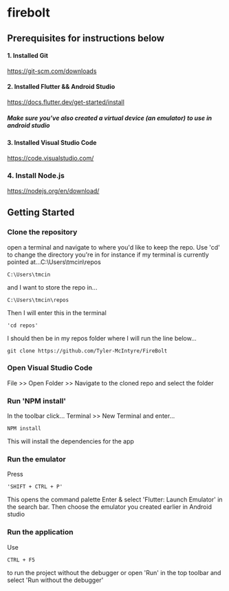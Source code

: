 # firebolt


## Prerequisites for instructions below
#### 1. Installed Git
https://git-scm.com/downloads

#### 2. Installed Flutter && Android Studio
https://docs.flutter.dev/get-started/install
##### Make sure you've also created a virtual device (an emulator) to use in android studio

#### 3. Installed Visual Studio Code
https://code.visualstudio.com/

### 4. Install Node.js
https://nodejs.org/en/download/


## Getting Started

### Clone the repository
open a terminal and navigate to where you'd like to keep the repo. Use 'cd' to change the directory you're in
for instance if my terminal is currently pointed at...C:\Users\tmcin\repos
```
C:\Users\tmcin
```
and I want to store the repo in...
```
C:\Users\tmcin\repos
```
Then I will enter this in the terminal
```
'cd repos'
```
I should then be in my repos folder where I will run the line below...
```
git clone https://github.com/Tyler-McIntyre/FireBolt
```

### Open Visual Studio Code
File >> Open Folder >> Navigate to the cloned repo and select the folder

### Run 'NPM install'
In the toolbar click... Terminal >> New Terminal and enter...
```
NPM install
```
This will install the dependencies for the app

### Run the emulator
Press
```
'SHIFT + CTRL + P'
```
This opens the command palette 
Enter & select 'Flutter: Launch Emulator' in the search bar.
Then choose the emulator you created earlier in Android studio

### Run the application
Use 
```
CTRL + F5 
```
to run the project without the debugger or open 'Run' in the top toolbar and select 'Run without the debugger'
